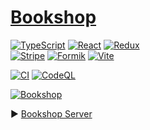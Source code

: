 # [Bookshop](http://)

[![TypeScript](https://img.shields.io/badge/TypeScript-3178C6?logo=typescript&logoColor=fff)](https://www.typescriptlang.org/)
[![React](https://img.shields.io/badge/React-grey?logo=react)](https://reactjs.org/)
[![Redux](https://img.shields.io/badge/Redux-764ABC?logo=redux)](https://redux.js.org/)  
[![Stripe](https://img.shields.io/badge/Stripe-008CDD?logo=stripe&logoColor=fff)](https://stripe.com/)
[![Formik](https://img.shields.io/badge/Formik-2563EB?logo=formik&logoColor=fff)](https://formik.org/)
[![Vite](https://img.shields.io/badge/Vite-646CFF?logo=vite&logoColor=fff)](https://vitejs.dev/)

[![CI](https://github.com/attila-huszar/bookshop-client/actions/workflows/node.js.yml/badge.svg)](https://github.com/attila-huszar/bookshop-client/actions/workflows/node.js.yml)
[![CodeQL](https://github.com/attila-huszar/bookshop-client/actions/workflows/github-code-scanning/codeql/badge.svg)](https://github.com/attila-huszar/bookshop-client/actions/workflows/github-code-scanning/codeql)

[![Bookshop](https://s3.eu-central-1.amazonaws.com/attila.huszar/bookshop/bookshop-front.webp)](https://)

▶ [Bookshop Server](https://github.com/attila-huszar/bookshop-server)
